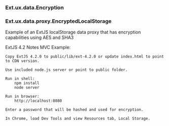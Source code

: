 ### Ext.ux.data.Encryption

### Ext.ux.data.proxy.EncryptedLocalStorage

Example of an ExtJS localStorage data proxy that has encryption capabilities using AES and SHA3


ExtJS 4.2 Notes MVC Example:

    Copy ExtJS 4.2.0 to public/lib/ext-4.2.0 or update index.html to point to CDN version.

    Use included node.js server or point to public folder.

    Run in shell:
        npm install
        node server

    Run in browser:
        http://localhost:8080

    Enter a password that will be hashed and used for encryption.

    In Chrome, load Dev Tools and view Resources tab, Local Storage.
